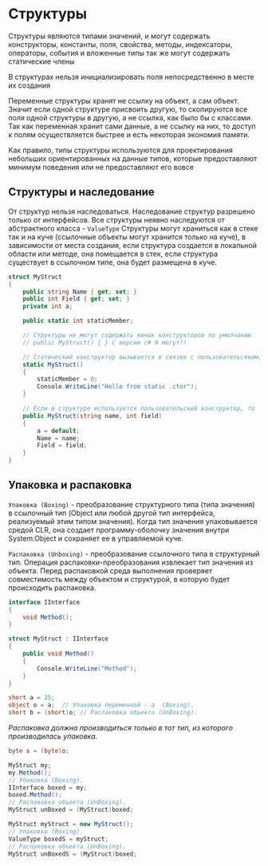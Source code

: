 # Структуры

Структуры являются типами значений, и могут содержать конструкторы, константы, поля, свойства, методы, индексаторы, операторы, события и вложенные типы так же могут содержать статические члены

В структурах нельзя инициализировать поля непосредственно в месте их создания

Переменные структуры хранят не ссылку на объект, а сам объект. Значит если одной структуре присвоить другую, то скопируются все поля одной структуры в другую, а не ссылка, как было бы с классами.
Так как переменная хранит сами данные, а не ссылку на них, то доступ к полям осуществляется быстрее и есть некоторая экономия памяти.

Как правило, типы структуры используются для проектирования небольших ориентированных на данные типов, которые предоставляют минимум поведения или не предоставляют его вовсе

## Структуры и наследование

От структур нельзя наследоваться. Наследование структур разрешено только от интерфейсов. Все структуры неявно наследуются от абстрактного класса - `ValueType`
Структуры могут храниться как в стеке так и на куче (ссылочные объекты могут хранится только на куче), в зависимости от места создания, если структура создается в локальной области или методе, она помещается в стек, если структура существует в ссылочном типе, она будет размещена в куче.

```c#
struct MyStruct
{
    public string Name { get; set; }
    public int Field { get; set; }
    private int a;

    public static int staticMember;

    // Структуры не могут содержать явных конструкторов по умолчанию
    // public MyStruct() { } С версии c# 9 могут!!

    // Статический конструктор вызывается в связке с пользовательсяким, и всегда отрабатывает первым
    static MyStruct()
    {
        staticMember = 0;
        Console.WriteLine("Hello from static .ctor");
    }

    // Если в структуре используется пользовательский конструктор, то требуется инициализация всех полей
    public MyStruct(string name, int field)
    {
        a = default;
        Name = name;
        Field = field;
    }
}
```

## Упаковка и распаковка

`Упаковка (Boxing)` - преобразование структурного типа (типа значения) в ссылочный тип (Object или любой другой тип интерфейса, реализуемый этим типом значения). Когда тип значения упаковывается средой CLR, она создает программу-оболочку значения внутри System.Object и сохраняет ее в управляемой куче.

`Распаковка (Unboxing)` - преобразование ссылочного типа в структурный тип. Операция распаковки-преобразования извлекает тип значения из объекта. Перед распаковкой среда выполнения проверяет совместимость между объектом и структурой, в которую будет происходить распаковка.

```c#
interface IInterface
{
    void Method();
}

struct MyStruct : IInterface
{
    public void Method()
    {
        Console.WriteLine("Method");
    }
}    

short a = 25;
object o = a;  // Упаковка переменной - а  (Boxing).            
short b = (short)o; // Распаковка объекта (UnBoxing).
```

_Распаковка должна производиться только в тот тип, из которого производилась упаковка._

```c#
byte s = (byte)o;
```

```c#
MyStruct my;
my.Method();
// Упаковка (Boxing).
IInterface boxed = my;
boxed.Method();
// Распаковка объекта (UnBoxing).
MyStruct unBoxed = (MyStruct)boxed;
```

```c#
MyStruct myStruct = new MyStruct();
// Упаковка (Boxing).
ValueType boxedS = myStruct;
// Распаковка объекта (UnBoxing).
MyStruct unBoxedS = (MyStruct)boxed;
```
